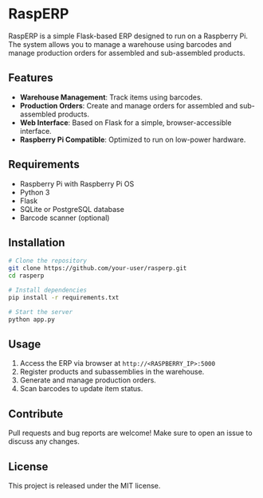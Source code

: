 # RaspERP

RaspERP is a simple Flask-based ERP designed to run on a Raspberry Pi.
The system allows you to manage a warehouse using barcodes and manage production orders for assembled and sub-assembled products.

## Features
- **Warehouse Management**: Track items using barcodes.
- **Production Orders**: Create and manage orders for assembled and sub-assembled products.
- **Web Interface**: Based on Flask for a simple, browser-accessible interface.
- **Raspberry Pi Compatible**: Optimized to run on low-power hardware.

## Requirements
- Raspberry Pi with Raspberry Pi OS
- Python 3
- Flask
- SQLite or PostgreSQL database
- Barcode scanner (optional)

## Installation
```bash
# Clone the repository
git clone https://github.com/your-user/rasperp.git
cd rasperp

# Install dependencies
pip install -r requirements.txt

# Start the server
python app.py
```

## Usage
1. Access the ERP via browser at `http://<RASPBERRY_IP>:5000`
2. Register products and subassemblies in the warehouse.
3. Generate and manage production orders.
4. Scan barcodes to update item status.

## Contribute
Pull requests and bug reports are welcome! Make sure to open an issue to discuss any changes.

## License
This project is released under the MIT license.